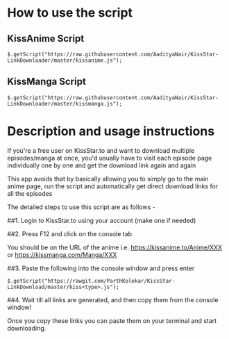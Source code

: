How to use the script 
======================

KissAnime Script
----------------

    $.getScript("https://raw.githubusercontent.com/AadityaNair/KissStar-LinkDownloader/master/kissanime.js");

KissManga Script
----------------

    $.getScript("https://raw.githubusercontent.com/AadityaNair/KissStar-LinkDownloader/master/kissmanga.js");

Description and usage instructions
==================================

If you're a free user on KissStar.to and want to download multiple episodes/manga at once, you'd usually have to visit each episode page individually one by one and get the download link again and again 

This app avoids that by basically allowing you to simply go to the main anime page, run the script and automatically get direct download links for all the episodes 

The detailed steps to use this script are as follows - 

##1. Login to KissStar.to using your account (make one if needed) 

##2. Press F12 and click on the console tab 

You should be on the URL of the anime i.e. https://kissanime.to/Anime/XXX or https://kissmanga.com/Manga/XXX

##3. Paste the following into the console window and press enter 

    $.getScript("https://rawgit.com/ParthKolekar/KissStar-LinkDownload/master/kiss<type>.js");

##4. Wait till all links are generated, and then copy them from the console window! 

Once you copy these links you can paste them on your terminal and start downloading.
